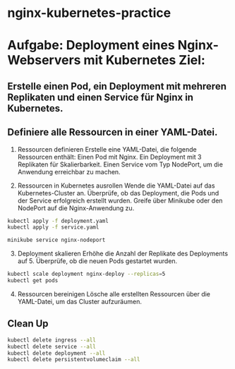 # nginx-kubernetes-practice
# Aufgabe: Deployment eines Nginx-Webservers mit Kubernetes Ziel:

## Erstelle einen Pod, ein Deployment mit mehreren Replikaten und einen Service für Nginx in Kubernetes.

## Definiere alle Ressourcen in einer YAML-Datei.

1. Ressourcen definieren
   Erstelle eine YAML-Datei, die folgende Ressourcen enthält:
   Einen Pod mit Nginx.
   Ein Deployment mit 3 Replikaten für Skalierbarkeit.
   Einen Service vom Typ NodePort, um die Anwendung erreichbar zu machen.

2. Ressourcen in Kubernetes ausrollen
   Wende die YAML-Datei auf das Kubernetes-Cluster an.
   Überprüfe, ob das Deployment, die Pods und der Service erfolgreich erstellt wurden.
   Greife über Minikube oder den NodePort auf die Nginx-Anwendung zu.

```sh
kubectl apply -f deployment.yaml
kubectl apply -f service.yaml
```

```sh
minikube service nginx-nodeport
```

3. Deployment skalieren
   Erhöhe die Anzahl der Replikate des Deployments auf 5. Überprüfe, ob die neuen Pods gestartet wurden.

```sh
kubectl scale deployment nginx-deploy --replicas=5
kubectl get pods
```

4. Ressourcen bereinigen
   Lösche alle erstellten Ressourcen über die YAML-Datei, um das Cluster aufzuräumen.

## Clean Up

```sh
kubectl delete ingress --all
kubectl delete service --all
kubectl delete deployment --all
kubectl delete persistentvolumeclaim --all
```

